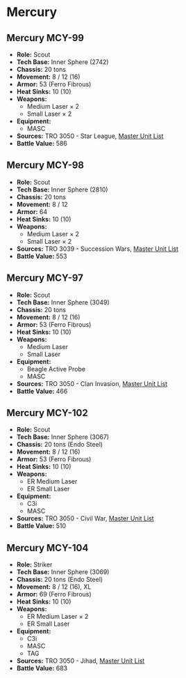 # Mercury
## Mercury MCY-99
- **Role:** Scout
- **Tech Base:** Inner Sphere (2742)
- **Chassis:** 20 tons
- **Movement:** 8 / 12 (16)
- **Armor:** 53 (Ferro Fibrous)
- **Heat Sinks:** 10 (10)
- **Weapons:**
  - Medium Laser × 2
  - Small Laser × 2
- **Equipment:**
  - MASC
- **Sources:** TRO 3050 - Star League, [Master Unit List](http://masterunitlist.info/Unit/Details/2172/mercury-mcy-99)
- **Battle Value:** 586

## Mercury MCY-98
- **Role:** Scout
- **Tech Base:** Inner Sphere (2810)
- **Chassis:** 20 tons
- **Movement:** 8 / 12
- **Armor:** 64
- **Heat Sinks:** 10 (10)
- **Weapons:**
  - Medium Laser × 2
  - Small Laser × 2
- **Sources:** TRO 3039 - Succession Wars, [Master Unit List](http://masterunitlist.info/Unit/Details/4624/mercury-mcy-98)
- **Battle Value:** 553

## Mercury MCY-97
- **Role:** Scout
- **Tech Base:** Inner Sphere (3049)
- **Chassis:** 20 tons
- **Movement:** 8 / 12 (16)
- **Armor:** 53 (Ferro Fibrous)
- **Heat Sinks:** 10 (10)
- **Weapons:**
  - Medium Laser
  - Small Laser
- **Equipment:**
  - Beagle Active Probe
  - MASC
- **Sources:** TRO 3050 - Clan Invasion, [Master Unit List](http://masterunitlist.info/Unit/Details/2171/mercury-mcy-97)
- **Battle Value:** 466

## Mercury MCY-102
- **Role:** Scout
- **Tech Base:** Inner Sphere (3067)
- **Chassis:** 20 tons (Endo Steel)
- **Movement:** 8 / 12 (16)
- **Armor:** 53 (Ferro Fibrous)
- **Heat Sinks:** 10 (10)
- **Weapons:**
  - ER Medium Laser
  - ER Small Laser
- **Equipment:**
  - C3i
  - MASC
- **Sources:** TRO 3050 - Civil War, [Master Unit List](http://masterunitlist.info/Unit/Details/2169/mercury-mcy-102)
- **Battle Value:** 510

## Mercury MCY-104
- **Role:** Striker
- **Tech Base:** Inner Sphere (3069)
- **Chassis:** 20 tons (Endo Steel)
- **Movement:** 8 / 12 (16), XL
- **Armor:** 69 (Ferro Fibrous)
- **Heat Sinks:** 10 (10)
- **Weapons:**
  - ER Medium Laser × 2
  - ER Small Laser
- **Equipment:**
  - C3i
  - MASC
  - TAG
- **Sources:** TRO 3050 - Jihad, [Master Unit List](http://masterunitlist.info/Unit/Details/2170/mercury-mcy-104)
- **Battle Value:** 683

